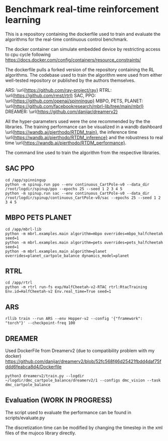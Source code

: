 # Benchmark real-time reinforcement learning

This is a repository containing the dockerfile used to train and evaluate the algorithms for the real-time continuous control benchmark. 

The docker container can simulate embedded device by restricting access to cpu cycle following https://docs.docker.com/config/containers/resource_constraints/

The dockerfile pulls a forked version of the repository containing the RL algorithms. The codebase used to train the algorithm were used from either well-tested repository or published by the authors themselves.

ARS: \url{https://github.com/ray-project/ray}
RTRL: \url{https://github.com/rmst/rtrl}
SAC, PPO: \url{https://github.com/openai/spinningup}
MBPO, PETS, PLANET: \url{https://github.com/facebookresearch/mbrl-lib/tree/main/mbrl}
DREAMER: \url{https://github.com/danijar/dreamerv2}

All the hyper-parameters used were the one recommended by the the libraries. The training performance can be visualized in a wandb dashboard \url{https://wandb.ai/pierthodo/RTDM_train}, the inference time \url{https://wandb.ai/pierthodo/RTDM_inference} and the robustness to real time \url{https://wandb.ai/pierthodo/RTDM_performance}. 

The command line used to train the algorithm from the respective libraries. 

## SAC PPO 

```
cd /app/spinningup
python -m spinup.run ppo --env continuous_CartPole-v0 --data_dir /root/logdir/spinup/ppo --epochs 25 --seed 1 2 3 4 5
python -m spinup.run sac --env continuous_CartPole-v0 --data_dir /root/logdir/spinup/continuous_CartPole-v0/sac --epochs 25 --seed 1 2 3 4 5
```


## MBPO PETS PLANET
```
cd /app/mbrl-lib
python -m mbrl.examples.main algorithm=mbpo overrides=mbpo_halfcheetah seed=1 
python -m mbrl.examples.main algorithm=pets overrides=pets_halfcheetah seed=1 
python -m mbrl.examples.main algorithm=planet overrides=planet_cartpole_balance dynamics_model=planet
```

## RTRL
```
cd /app/rtrl
python -m rtrl run-fs exp/HalfCheetah-v2-RTAC rtrl:RtacTraining Env.id=HalfCheetah-v2 Env.real_time=True seed=1
```

## ARS
```
rllib train --run ARS --env Hopper-v2 --config '{"framework": "torch"}' --checkpoint-freq 100 
```

## DREAMER 

Used DockerFile from Dreamerv2 (due to compatibility problem with my docker) https://github.com/danijar/dreamerv2/blob/52fc568f46d25421fbdd4daf75fddd6feabca8d4/Dockerfile
```
python3 dreamerv2/train.py --logdir ~/logdir/dmc_cartpole_balance/dreamerv2/1 --configs dmc_vision --task dmc_cartpole_balance
```

## Evaluation (WORK IN PROGRESS)

The script used to evaluate the performance can be found in scripts/evaluate.py

The discretization time can be modified by changing the timestep in the xml files of the mujoco library directly. 
